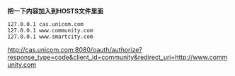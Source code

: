 **把一下内容加入到HOSTS文件里面**  

`127.0.0.1 cas.unicom.com`   
`127.0.0.1 www.community.com`  
`127.0.0.1 www.smartcity.com`  

http://cas.unicom.com:8080/oauth/authorize?response_type=code&client_id=community&redirect_uri=http://www.community.com